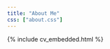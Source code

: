 ```yaml
---
title: "About Me"
css: ["about.css"]
---
```

<div class="col s12" markdown="1">

<!-- Here is my <a href="https://drive.google.com/open?id={{site.cv_google_fileId}}" target="_blank"><b>Resume</b></a>: -->

{% include cv_embedded.html %}

</div>